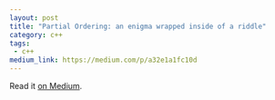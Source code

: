 ```yaml
---
layout: post
title: "Partial Ordering: an enigma wrapped inside of a riddle"
category: c++
tags:
 - c++
medium_link: https://medium.com/p/a32e1a1fc10d
---
```


Read it [on Medium](https://medium.com/p/a32e1a1fc10d?source=brevzin.github.io).
